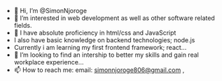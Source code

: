 - 👋 Hi, I’m @SimonNjoroge
- 👀 I’m interested in web development as well as other software related fields.
- 🌱 I have absolute proficiency in html/css and JavaScript
- I also have basic knowledge on backend technologies; node.js
- Currently i am learning my first frontend framework; react...
- 💞️ I’m looking to find an intership to better my skills and gain real workplace experience...
- 📫 How to reach me: email: simonnjoroge806@gmail.com ,
